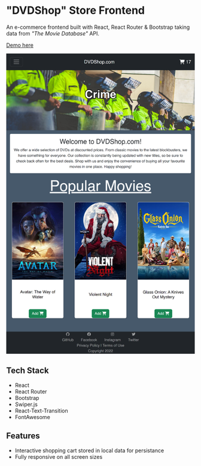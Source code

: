 # "DVDShop" Store Frontend

An e-commerce frontend built with React, React Router & Bootstrap taking data from _"The Movie Database"_ API.

[Demo here](https://jackscottow.netlify.app/)

![Screenshot](screenshot.png)

## Tech Stack

- React
- React Router
- Bootstrap
- Swiper.js
- React-Text-Transition
- FontAwesome

## Features

- Interactive shopping cart stored in local data for persistance
- Fully responsive on all screen sizes
